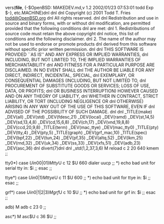 vers(__file__,
	{-$OpenBSD: MAKEDEV.md,v 1.2 2002/01/23 07:53:01 todd Exp $-},
etc.MACHINE)dnl
dnl
dnl Copyright (c) 2001 Todd T. Fries <todd@OpenBSD.org>
dnl All rights reserved.
dnl
dnl Redistribution and use in source and binary forms, with or without
dnl modification, are permitted provided that the following conditions
dnl are met:
dnl 1. Redistributions of source code must retain the above copyright
dnl    notice, this list of conditions and the following disclaimer.
dnl 2. The name of the author may not be used to endorse or promote products
dnl    derived from this software without specific prior written permission.
dnl
dnl THIS SOFTWARE IS PROVIDED ``AS IS'' AND ANY EXPRESS OR IMPLIED WARRANTIES,
dnl INCLUDING, BUT NOT LIMITED TO, THE IMPLIED WARRANTIES OF MERCHANTABILITY
dnl AND FITNESS FOR A PARTICULAR PURPOSE ARE DISCLAIMED.  IN NO EVENT SHALL
dnl THE AUTHOR BE LIABLE FOR ANY DIRECT, INDIRECT, INCIDENTAL, SPECIAL,
dnl EXEMPLARY, OR CONSEQUENTIAL DAMAGES (INCLUDING, BUT NOT LIMITED TO,
dnl PROCUREMENT OF SUBSTITUTE GOODS OR SERVICES; LOSS OF USE, DATA, OR PROFITS;
dnl OR BUSINESS INTERRUPTION) HOWEVER CAUSED AND ON ANY THEORY OF LIABILITY,
dnl WHETHER IN CONTRACT, STRICT LIABILITY, OR TORT (INCLUDING NEGLIGENCE OR
dnl OTHERWISE) ARISING IN ANY WAY OUT OF THE USE OF THIS SOFTWARE, EVEN IF
dnl ADVISED OF THE POSSIBILITY OF SUCH DAMAGE.
dnl
dnl
_TITLE(make)
_DEV(all)
_DEV(std)
_DEV(fdesc,21)
_DEV(local)
_DEV(ramd)
_DEV(st,14,5)
_DEV(sd,13,4,8)
_DEV(cd,15,6,8)
_DEV(ch,17)
_DEV(vnd,19,8,8)
_DEV(ccd,20,9,8)
_TITLE(term)
_DEV(mac_ttye)
_DEV(mac_tty0)
_TITLE(pty)
_DEV(tty,4)
_DEV(pty,5)
_TITLE(graph)
_DEV(grf_mac,10)
_TITLE(spec)
_DEV(bpf,22)
_DEV(tun,24)
_DEV(pf,35)
_DEV(altq,52)
_DEV(lkm,25)
_DEV(rnd,32)
_DEV(uk,34)
_DEV(ss,33)
_DEV(xfs,51)
_DEV(adb,23)
_DEV(asc,36)
dnl
divert(7)dnl
dnl
_std(1,2,37,3,6)
	M reload	c 2 20 640 kmem
	;;

tty0*)
	case $U in
	00|01)
		M tty$U c 12 $U 660 dialer uucp
		;;
	*)
		echo bad unit for serial tty in: $i
		;;
	esac
	;;

ttye*)
	case $U in
	0|1)
		M ttye$U c 11 $U 600
		;;
	*)
		echo bad unit for ttye in: $i
		;;
	esac
	;;

grf*)
	case $U in
	0|1|2|3)
		M grf$U c 10 $U
		;;
	*)
		echo bad unit for grf in: $i
		;;
	esac
	;;

adb)
	M adb c 23 0
	;;

asc*)
        M asc$U c 36 $U
        ;;
